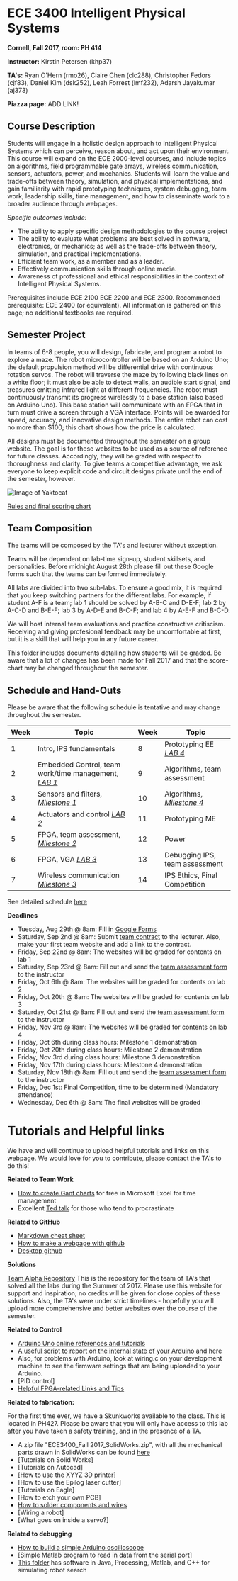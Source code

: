 # ECE 3400 Intelligent Physical Systems

**Cornell, Fall 2017, room: PH 414**

**Instructor:** Kirstin Petersen (khp37)

**TA's:** Ryan O'Hern (rmo26), Claire Chen (clc288), Christopher Fedors (cjf83), Daniel Kim (dsk252), Leah Forrest (lmf232), Adarsh Jayakumar (aj373)

**Piazza page:** ADD LINK!

## Course Description

Students will engage in a holistic design approach to Intelligent Physical Systems which can perceive, reason about, and act upon their environment. This course will expand on the ECE 2000-level courses, and include topics on algorithms, field programmable gate arrays, wireless communication, sensors, actuators, power, and mechanics. Students will learn the value and trade-offs between theory, simulation, and physical implementations, and gain familiarity with rapid prototyping techniques, system debugging, team work, leadership skills, time management, and how to disseminate work to a broader audience through webpages.

_Specific outcomes include:_

 - The ability to apply specific design methodologies to the course project
 - The ability to evaluate what problems are best solved in software, electronics, or mechanics; as well as the trade-offs between theory, simulation, and practical implementations.
 - Efficient team work, as a member and as a leader.
 - Effectively communication skills through online media.
 - Awareness of professional and ethical responsibilities in the context of Intelligent Physical Systems.

Prerequisites include ECE 2100  ECE 2200 and ECE 2300.  Recommended prerequisite: ECE 2400 (or equivalent).
All information is gathered on this page; no additional textbooks are required.

## Semester Project

In teams of 6-8 people, you will design, fabricate, and program a robot to explore a maze. The robot microcontroller will be based on an Arduino Uno; the default propulsion method will be differential drive with continuous rotation servos. The robot will traverse the maze by following black lines on a white floor; it must also be able to detect walls, an audible start signal, and treasures emitting infrared light at different frequencies. The robot must continuously transmit its progress wirelessly to a base station (also based on Arduino Uno). This base station will communicate with an FPGA that in turn must drive a screen through a VGA interface. Points will be awarded for speed, accuracy, and innovative design methods. The entire robot can cost no more than $100; this chart shows how the price is calculated.

All designs must be documented throughout the semester on a group website. The goal is for these websites to be used as a source of reference for future classes. Accordingly, they will be graded with respect to thoroughness and clarity. To give teams a competitive advantage, we ask everyone to keep explicit code and circuit designs private until the end of the semester, however.

![Image of Yaktocat](https://octodex.github.com/images/yaktocat.png)

[Rules and final scoring chart](./Grading/Readme.md)

## Team Composition

The teams will be composed by the TA's and lecturer without exception.

Teams will be dependent on lab-time sign-up, student skillsets, and personalities. Before midnight August 28th please fill out these Google forms such that the teams can be formed immediately.

All labs are divided into two sub-labs. To ensure a good mix, it is required that you keep switching partners for the different labs. For example, if student A-F is a team; lab 1 should be solved by A-B-C and D-E-F; lab 2 by A-C-D and B-E-F; lab 3 by A-D-E and B-C-F; and lab 4 by A-E-F and B-C-D.  

We will host internal team evaluations and practice constructive critiscism. Receiving and giving profesional feedback may be uncomfortable at first, but it is a skill that will help you in any future career.

This [folder](./Grading/Readme.md) includes documents detailing how students will be graded. Be aware that a lot of changes has been made for Fall 2017 and that the score-chart may be changed throughout the semester.  

## Schedule and Hand-Outs

Please be aware that the following schedule is tentative and may change throughout the semester.

Week | Topic | Week | Topic
-----|-------|------|-------
1 | Intro, IPS fundamentals | 8 | Prototyping EE [_LAB 4_](./lab4.md)
2 | Embedded Control, team work/time management, [_LAB 1_](./lab1.md) | 9 | Algorithms, team assessment
3 | Sensors and filters, [_Milestone 1_](./Grading/Milestone_score.md) | 10 | Algorithms, [_Milestone 4_](./Grading/Milestone_score.md)
4 | Actuators and control [_LAB 2_](./lab2.md) | 11 | Prototyping ME
5 | FPGA, team assessment, [_Milestone 2_](./Grading/Milestone_score.md)  | 12 | Power 
6 | FPGA, VGA [_LAB 3_](./lab3.md) | 13 | Debugging IPS, team assessment
7 | Wireless communication [_Milestone 3_](./Grading/Milestone_score.md) | 14 | IPS Ethics, Final Competition

See detailed schedule [here](./schedule.md.)

**Deadlines**
- Tuesday, Aug 29th @ 8am: Fill in [Google Forms](https://goo.gl/forms/Zc9Jxlri2DHeXqfx1)
- Saturday, Sep 2nd @ 8am: Submit [team contract](./Teamwork/Team_Contract.md) to the lecturer. Also, make your first team website and add a link to the contract.
- Friday, Sep 22nd @ 8am: The websites will be graded for contents on lab 1
- Saturday, Sep 23rd @ 8am: Fill out and send the [team assessment form](./Teamwork/GroupProcess-QualitativePeerSelfEval.docx) to the instructor
- Friday, Oct 6th @ 8am: The websites will be graded for contents on lab 2
- Friday, Oct 20th @ 8am: The websites will be graded for contents on lab 3
- Saturday, Oct 21st @ 8am: Fill out and send the [team assessment form](./Teamwork/GroupProcess-QualitativePeerSelfEval.docx) to the instructor
- Friday, Nov 3rd @ 8am: The websites will be graded for contents on lab 4
- Friday, Oct 6th during class hours: Milestone 1 demonstration
- Friday, Oct 20th during class hours: Milestone 2 demonstration
- Friday, Nov 3rd during class hours: Milestone 3 demonstration
- Friday, Nov 17th during class hours: Milestone 4 demonstration
- Saturday, Nov 18th @ 8am: Fill out and send the [team assessment form](./Teamwork/GroupProcess-QualitativePeerSelfEval.docx) to the instructor
- Friday, Dec 1st: Final Competition, time to be determined (Mandatory attendance)
- Wednesday, Dec 6th @ 8am: The final websites will be graded

# Tutorials and Helpful links

We have and will continue to upload helpful tutorials and links on this webpage. We would love for you to contribute, please contact the TA's to do this!

**Related to Team Work**
- [How to create Gant charts](https://www.smartsheet.com/blog/gantt-chart-excel01) for free in Microsoft Excel for time management
- Excellent [Ted talk](https://www.ted.com/talks/tim_urban_inside_the_mind_of_a_master_procrastinator/transcript?language=en) for those who tend to procrastinate

**Related to GitHub**

- [Markdown cheat sheet](https://guides.github.com/pdfs/markdown-cheatsheet-online.pdf)
- [How to make a webpage with github](tutorials/webpages.md)
- [Desktop github](https://desktop.github.com/)

**Solutions**

[Team Alpha Repository](https://cei-lab.github.io/ECE3400-2017-teamAlpha/)
This is the repository for the team of TA's that solved all the labs during the Summer of 2017. Please use this website for support and inspiration; no credits will be given for close copies of these solutions. Also, the TA's were under strict timelines - hopefully you will upload more comprehensive and better websites over the course of the semester.

**Related to Control**

- [Arduino Uno online references and tutorials](https://www.arduino.cc/en/Reference/HomePage)
- [A useful script to report on the internal state of your Arduino](https://playground.arduino.cc/Main/ShowInfo) and [here](https://playground.arduino.cc/Main/ShowInfo?action=sourceblock&num=1)
- Also, for problems with Arduino, look at wiring.c on your development machine to see the firmware settings that are being uploaded to your Arduino.
- [PID control]
- [Helpful FPGA-related Links and Tips](./tutorials/FPGA_resources.md)

**Related to fabrication:**

For the first time ever, we have a Skunkworks available to the class. This is located in PH427. Please be aware that you will only have access to this lab after you have taken a safety training, and in the presence of a TA.

- A zip file "ECE3400_Fall 2017_SolidWorks.zip", with all the mechanical parts drawn in SolidWorks can be found [here](https://github.com/CEI-lab/ece3400/blob/master/docs/ECE3400_Fall%202017_SolidWorks.zip)
- [Tutorials on Solid Works]
- [Tutorials on Autocad]
- [How to use the XYYZ 3D printer]
- [How to use the Epilog laser cutter]
- [Tutorials on Eagle]
- [How to etch your own PCB]
- [How to solder components and wires](./tutorials/Soldering_Tutorial.md)
- [Wiring a robot]
- [What goes on inside a servo?]

**Related to debugging**

- [How to build a simple Arduino oscilloscope](https://www.build-electronic-circuits.com/arduino-oscilloscope/)
- [Simple Matlab program to read in data from the serial port]
- [This folder](docs/simulation/) has software in Java, Processing, Matlab, and C++ for simulating robot search


